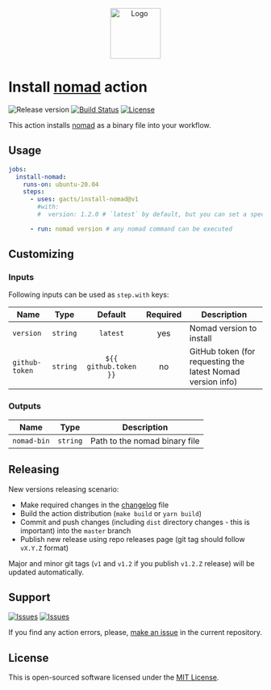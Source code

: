 <p align="center">
  <img src="https://hsto.org/webt/35/4-/o-/354-o-9pgi-abkq7d5mxu_-jxyc.png" alt="Logo" width="100" />
</p>

# Install [nomad][nomad] action

![Release version][badge_release_version]
[![Build Status][badge_build]][link_build]
[![License][badge_license]][link_license]

This action installs [nomad][nomad] as a binary file into your workflow.

## Usage

```yaml
jobs:
  install-nomad:
    runs-on: ubuntu-20.04
    steps:
      - uses: gacts/install-nomad@v1
        #with:
        #  version: 1.2.0 # `latest` by default, but you can set a specific version to install, e.g.: `1.2.0`

      - run: nomad version # any nomad command can be executed
```

## Customizing

### Inputs

Following inputs can be used as `step.with` keys:

| Name           |   Type   |        Default        | Required | Description                                                 |
|----------------|:--------:|:---------------------:|:--------:|-------------------------------------------------------------|
| `version`      | `string` |       `latest`        |   yes    | Nomad version to install                                    |
| `github-token` | `string` | `${{ github.token }}` |    no    | GitHub token (for requesting the latest Nomad version info) |

### Outputs

| Name        |   Type   | Description                   |
|-------------|:--------:|-------------------------------|
| `nomad-bin` | `string` | Path to the nomad binary file |

## Releasing

New versions releasing scenario:

- Make required changes in the [changelog](CHANGELOG.md) file
- Build the action distribution (`make build` or `yarn build`)
- Commit and push changes (including `dist` directory changes - this is important) into the `master` branch
- Publish new release using repo releases page (git tag should follow `vX.Y.Z` format)

Major and minor git tags (`v1` and `v1.2` if you publish `v1.2.Z` release) will be updated automatically.

## Support

[![Issues][badge_issues]][link_issues]
[![Issues][badge_pulls]][link_pulls]

If you find any action errors, please, [make an issue][link_create_issue] in the current repository.

## License

This is open-sourced software licensed under the [MIT License][link_license].

[badge_build]:https://img.shields.io/github/workflow/status/gacts/install-nomad/tests?maxAge=30
[badge_release_version]:https://img.shields.io/github/release/gacts/install-nomad.svg?maxAge=30
[badge_license]:https://img.shields.io/github/license/gacts/install-nomad.svg?longCache=true
[badge_release_date]:https://img.shields.io/github/release-date/gacts/install-nomad.svg?maxAge=180
[badge_commits_since_release]:https://img.shields.io/github/commits-since/gacts/install-nomad/latest.svg?maxAge=45
[badge_issues]:https://img.shields.io/github/issues/gacts/install-nomad.svg?maxAge=45
[badge_pulls]:https://img.shields.io/github/issues-pr/gacts/install-nomad.svg?maxAge=45

[link_build]:https://github.com/gacts/install-nomad/actions
[link_license]:https://github.com/gacts/install-nomad/blob/master/LICENSE
[link_issues]:https://github.com/gacts/install-nomad/issues
[link_create_issue]:https://github.com/gacts/install-nomad/issues/new
[link_pulls]:https://github.com/gacts/install-nomad/pulls

[nomad]:https://github.com/hashicorp/nomad
